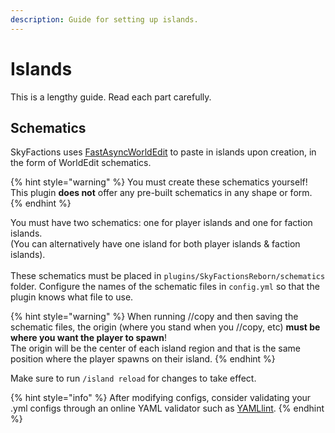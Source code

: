 ```yaml
---
description: Guide for setting up islands.
---
```


# Islands

This is a lengthy guide. Read each part carefully.

## Schematics

SkyFactions uses [FastAsyncWorldEdit](https://www.spigotmc.org/resources/fastasyncworldedit.13932/) to paste in islands upon creation, in the form of WorldEdit schematics.

{% hint style="warning" %}
You must create these schematics yourself!\
This plugin **does not** offer any pre-built schematics in any shape or form.
{% endhint %}

You must have two schematics: one for player islands and one for faction islands.\
(You can alternatively have one island for both player islands & faction islands).\
\
These schematics must be placed in `plugins/SkyFactionsReborn/schematics` folder. Configure the names of the schematic files in `config.yml` so that the plugin knows what file to use.

{% hint style="warning" %}
When running //copy and then saving the schematic files, the origin (where you stand when you //copy, etc) **must be where you want the player to spawn**!\
The origin will be the center of each island region and that is the same position where the player spawns on their island.
{% endhint %}

Make sure to run `/island reload` for changes to take effect.

{% hint style="info" %}
After modifying configs, consider validating your .yml configs through an online YAML validator such as [YAMLlint](https://www.yamllint.com/).
{% endhint %}
